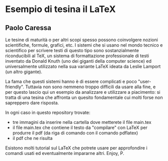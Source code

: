 # Esempio di tesina il LaTeX

## Paolo Caressa

Le tesine di maturità o per altri scopi spesso possono coinvolgere nozioni scientifiche, formule, grafici, etc. I sistemi che si usano nel mondo tecnico e scientifico per scrivere testi di questo tipo sono sostanzialmente riconducibili al TeX, un sistema di formattazione professionale di testi inventato da Donald Knuth (uno dei giganti della computer science) ed universalmente utilizzato nella sua variante LaTeX ideata da Leslie Lamport (un altro gigante).

La fama che questi sistemi hanno è di essere complicati e poco "user-friendly". Tuttavia non sono nemmeno troppo difficili da usare alla fine, e per questo lascio qui un esempio da analizzare e utilizzare a piacimento: si tratta di una tesina che affronta un quesito fondamentale cui molti forse non sapreppero dare risposta.

In ogni caso in questo repository trovate:

- tre immagini da inserire nella cartella dove metterete il file main.tex
- il file main.tex che contiene il testo da "compilare" con LaTeX per produrre il pdf (da riga di comando con il comando pdflatex)
- il pdf che ne risulta

Esistono molti tutorial sul LaTeX che potrete usare per approfondire i comandi usati ed eventualmente impararne altri.
Enjoy,
P.
